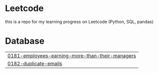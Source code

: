 # Leetcode
this is a repo for my learning progress on Leetcode (Python, SQL, pandas)


# Database
|  |
| ------- |
| [0181-employees-earning-more-than-their-managers](https://github.com/dessyfitriaya/leetcode/tree/master/0181-employees-earning-more-than-their-managers) |
| [0182-duplicate-emails](https://github.com/dessyfitriaya/leetcode/tree/master/0182-duplicate-emails) |